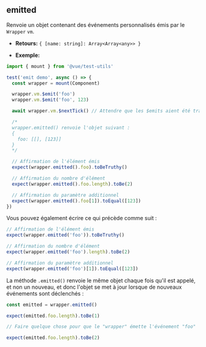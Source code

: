 ## emitted

Renvoie un objet contenant des événements personnalisés émis par le `Wrapper` `vm`.

- **Retours:** `{ [name: string]: Array<Array<any>> }`

- **Exemple:**

```js
import { mount } from '@vue/test-utils'

test('emit demo', async () => {
  const wrapper = mount(Component)

  wrapper.vm.$emit('foo')
  wrapper.vm.$emit('foo', 123)

  await wrapper.vm.$nextTick() // Attendre que les $emits aient été traités

  /*
  wrapper.emitted() renvoie l'objet suivant :
  {
    foo: [[], [123]]
  }
  */

  // Affirmation de l'élément émis
  expect(wrapper.emitted().foo).toBeTruthy()

  // Affirmation du nombre d'élément
  expect(wrapper.emitted().foo.length).toBe(2)

  // Affirmation du paramètre additionnel
  expect(wrapper.emitted().foo[1]).toEqual([123])
})
```

Vous pouvez également écrire ce qui précède comme suit :

```js
// Affirmation de l'élément émis
expect(wrapper.emitted('foo')).toBeTruthy()

// Affirmation du nombre d'élément
expect(wrapper.emitted('foo').length).toBe(2)

// Affirmation du paramètre additionnel
expect(wrapper.emitted('foo')[1]).toEqual([123])
```

La méthode `.emitted()` renvoie le même objet chaque fois qu'il est appelé, et non un nouveau, et donc l'objet se met à jour lorsque de nouveaux événements sont déclenchés :

```js
const emitted = wrapper.emitted()

expect(emitted.foo.length).toBe(1)

// Faire quelque chose pour que le "wrapper" émette l'événement "foo"

expect(emitted.foo.length).toBe(2)
```
